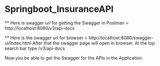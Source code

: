 # Springboot_InsuranceAPI

** Here is swagger url for getting the Swagger in Postman = http://localhost:8080/v3/api-docs

** Here is the swagger url for browser = http://localhost:8080/swagger-ui/index.html
After that the swagger page will open in browser. At the top search bar type /v3/api-docs 

Now you be able to get the Swagger for the APIs in the Application
